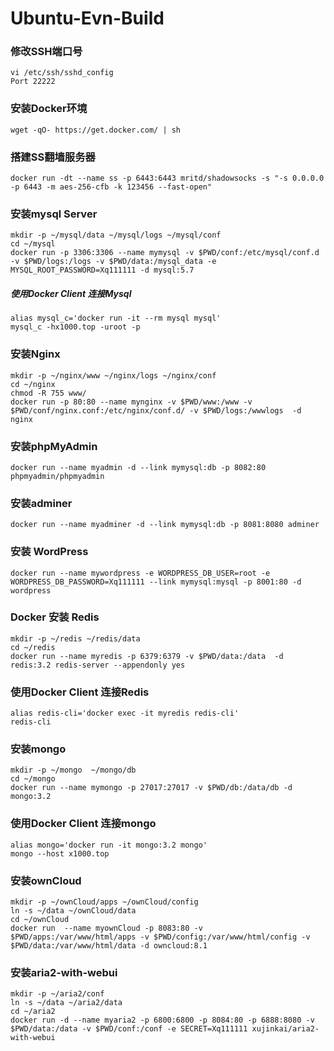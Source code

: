 # Ubuntu-Evn-Build


### 修改SSH端口号
	vi /etc/ssh/sshd_config  
	Port 22222

### 安装Docker环境
	wget -qO- https://get.docker.com/ | sh

### 搭建SS翻墙服务器
	docker run -dt --name ss -p 6443:6443 mritd/shadowsocks -s "-s 0.0.0.0 -p 6443 -m aes-256-cfb -k 123456 --fast-open"


### 安装mysql Server
	mkdir -p ~/mysql/data ~/mysql/logs ~/mysql/conf
	cd ~/mysql
	docker run -p 3306:3306 --name mymysql -v $PWD/conf:/etc/mysql/conf.d -v $PWD/logs:/logs -v $PWD/data:/mysql_data -e MYSQL_ROOT_PASSWORD=Xq111111 -d mysql:5.7

##### 使用Docker Client 连接Mysql
	alias mysql_c='docker run -it --rm mysql mysql'
	mysql_c -hx1000.top -uroot -p
	
### 安装Nginx
	mkdir -p ~/nginx/www ~/nginx/logs ~/nginx/conf
	cd ~/nginx
	chmod -R 755 www/
	docker run -p 80:80 --name mynginx -v $PWD/www:/www -v $PWD/conf/nginx.conf:/etc/nginx/conf.d/ -v $PWD/logs:/wwwlogs  -d nginx  

### 安装phpMyAdmin
	docker run --name myadmin -d --link mymysql:db -p 8082:80 phpmyadmin/phpmyadmin
	
### 安装adminer
	docker run --name myadminer -d --link mymysql:db -p 8081:8080 adminer

### 安装 WordPress
	docker run --name mywordpress -e WORDPRESS_DB_USER=root -e WORDPRESS_DB_PASSWORD=Xq111111 --link mymysql:mysql -p 8001:80 -d wordpress

###	Docker 安装 Redis
	mkdir -p ~/redis ~/redis/data
	cd ~/redis
	docker run --name myredis -p 6379:6379 -v $PWD/data:/data  -d redis:3.2 redis-server --appendonly yes

###	使用Docker Client 连接Redis
	alias redis-cli='docker exec -it myredis redis-cli'
	redis-cli

### 安装mongo
	mkdir -p ~/mongo  ~/mongo/db
	cd ~/mongo
	docker run --name mymongo -p 27017:27017 -v $PWD/db:/data/db -d mongo:3.2

### 使用Docker Client 连接mongo
	alias mongo='docker run -it mongo:3.2 mongo'
	mongo --host x1000.top

### 安装ownCloud
	mkdir -p ~/ownCloud/apps ~/ownCloud/config 
	ln -s ~/data ~/ownCloud/data
	cd ~/ownCloud
	docker run  --name myownCloud -p 8083:80 -v $PWD/apps:/var/www/html/apps -v $PWD/config:/var/www/html/config -v $PWD/data:/var/www/html/data -d owncloud:8.1
	
### 安装aria2-with-webui
	mkdir -p ~/aria2/conf 
	ln -s ~/data ~/aria2/data
	cd ~/aria2
	docker run -d --name myaria2 -p 6800:6800 -p 8084:80 -p 6888:8080 -v $PWD/data:/data -v $PWD/conf:/conf -e SECRET=Xq111111 xujinkai/aria2-with-webui